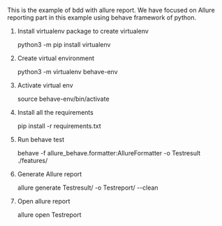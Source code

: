 This is the example of bdd with allure report. We have focused on Allure reporting part in this example using behave framework of python.


1. Install virtualenv package to create virtualenv
    
    python3 -m pip install virtualenv

2. Create virtual environment 

    python3 -m virtualenv behave-env

3. Activate virtual env

    source behave-env/bin/activate

4. Install all the requirements

    pip install -r requirements.txt

5. Run behave test

   behave -f allure_behave.formatter:AllureFormatter -o Testresult ./features/
 
6. Generate Allure report

    allure generate Testresult/ -o Testreport/ --clean

7. Open allure report
    
    allure open Testreport
